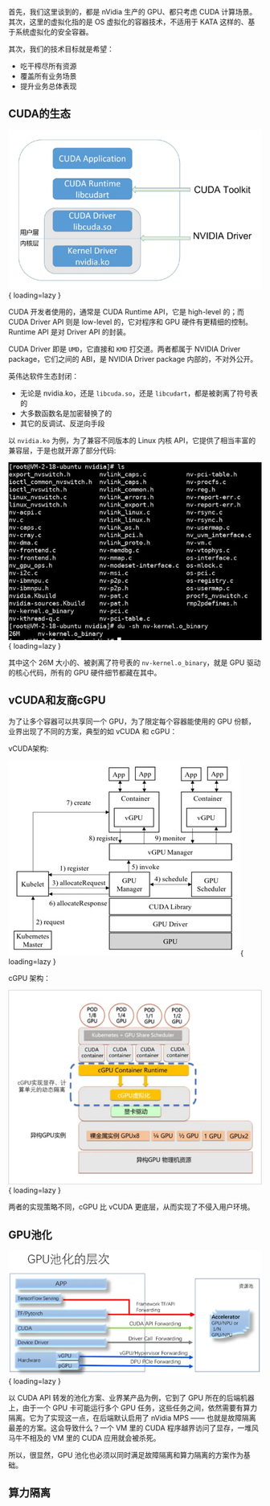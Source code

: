 
首先，我们这里谈到的，都是 nVidia 生产的 GPU、都只考虑 CUDA 计算场景。其次，这里的虚拟化指的是 OS 虚拟化的容器技术，不适用于 KATA 这样的、基于系统虚拟化的安全容器。

其次，我们的技术目标就是希望：

- 吃干榨尽所有资源
- 覆盖所有业务场景
- 提升业务总体表现

## CUDA的生态

![](../../assets/images/cuda.png){ loading=lazy }

CUDA 开发者使用的，通常是 CUDA Runtime API，它是 high-level 的；而 CUDA Driver API 则是 low-level 的，它对程序和 GPU 硬件有更精细的控制。Runtime API 是对 Driver API 的封装。

CUDA Driver 即是 `UMD`，它直接和 `KMD` 打交道。两者都属于 NVIDIA Driver package，它们之间的 ABI，是 NVIDIA Driver package 内部的，不对外公开。

英伟达软件生态封闭：

- 无论是 nvidia.ko，还是 `libcuda.so`，还是 `libcudart`，都是被剥离了符号表的
- 大多数函数名是加密替换了的
- 其它的反调试、反逆向手段

以 `nvidia.ko` 为例，为了兼容不同版本的 Linux 内核 API，它提供了相当丰富的兼容层，于是也就开源了部分代码:

![](../../assets/images/cuda-2.png){ loading=lazy }

其中这个 26M 大小的、被剥离了符号表的 `nv-kernel.o_binary`，就是 GPU 驱动的核心代码，所有的 GPU 硬件细节都藏在其中。

## vCUDA和友商cGPU

为了让多个容器可以共享同一个 GPU，为了限定每个容器能使用的 GPU 份额，业界出现了不同的方案，典型的如 vCUDA 和 cGPU：

vCUDA架构:

![](../../assets/images/vCUDA.png){ loading=lazy }

cGPU 架构：

![](../../assets/images/cGPU.png){ loading=lazy }

两者的实现策略不同，cGPU 比 vCUDA 更底层，从而实现了不侵入用户环境。

## GPU池化

![](../../assets/images/gpu-chihua.png){ loading=lazy }

以 CUDA API 转发的池化方案、业界某产品为例，它到了 GPU 所在的后端机器上，由于一个 GPU 卡可能运行多个 GPU 任务，这些任务之间，依然需要有算力隔离。它为了实现这一点，在后端默认启用了 nVidia MPS —— 也就是故障隔离最差的方案。这会导致什么？一个 VM 里的 CUDA 程序越界访问了显存，一堆风马牛不相及的 VM 里的 CUDA 应用就会被杀死。

所以，很显然，GPU 池化也必须以同时满足故障隔离和算力隔离的方案作为基础。


## 算力隔离

